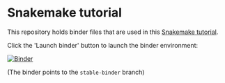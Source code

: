 # Snakemake tutorial

This repository holds binder files that are used in this [Snakemake tutorial](https://cfde-training-and-engagement.readthedocs-hosted.com/en/abhijna_gwas/Bioinformatics-Tutorials/Snakemake_tutorial/).

Click the 'Launch binder' button to launch the binder environment:

[![Binder](https://binder.pangeo.io/badge_logo.svg)](https://binder.pangeo.io/v2/gh/nih-cfde/training-snakemake-binder/stable-binder)

(The binder points to the `stable-binder` branch)
